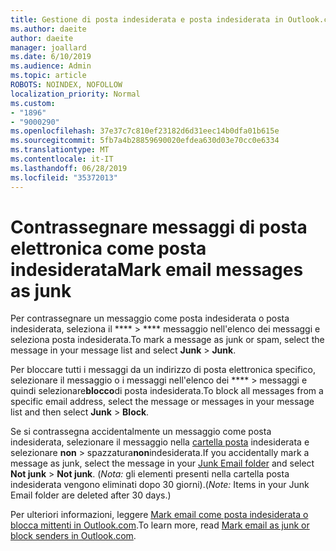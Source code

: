 ```yaml
---
title: Gestione di posta indesiderata e posta indesiderata in Outlook.com
ms.author: daeite
author: daeite
manager: joallard
ms.date: 6/10/2019
ms.audience: Admin
ms.topic: article
ROBOTS: NOINDEX, NOFOLLOW
localization_priority: Normal
ms.custom:
- "1896"
- "9000290"
ms.openlocfilehash: 37e37c7c810ef23182d6d31eec14b0dfa01b615e
ms.sourcegitcommit: 5fb7a4b28859690020efdea630d03e70cc0e6334
ms.translationtype: MT
ms.contentlocale: it-IT
ms.lasthandoff: 06/28/2019
ms.locfileid: "35372013"
---
```

# <a name="mark-email-messages-as-junk"></a><span data-ttu-id="30f35-102">Contrassegnare messaggi di posta elettronica come posta indesiderata</span><span class="sxs-lookup"><span data-stu-id="30f35-102">Mark email messages as junk</span></span>

<span data-ttu-id="30f35-103">Per contrassegnare un messaggio come posta indesiderata o posta indesiderata, seleziona il \*\*\*\* > \*\*\*\* messaggio nell'elenco dei messaggi e seleziona posta indesiderata.</span><span class="sxs-lookup"><span data-stu-id="30f35-103">To mark a message as junk or spam, select the message in your message list and select **Junk** > **Junk**.</span></span>

<span data-ttu-id="30f35-104">Per bloccare tutti i messaggi da un indirizzo di posta elettronica specifico, selezionare il messaggio o i messaggi nell'elenco dei \*\*\*\* > messaggi e quindi selezionare**blocco**di posta indesiderata.</span><span class="sxs-lookup"><span data-stu-id="30f35-104">To block all messages from a specific email address, select the message or messages in your message list and then select **Junk** > **Block**.</span></span>

<span data-ttu-id="30f35-105">Se si contrassegna accidentalmente un messaggio come posta indesiderata, selezionare il messaggio nella [cartella posta](https://outlook.live.com/mail/junkemail) indesiderata e selezionare **non** > spazzatura**non**indesiderata.</span><span class="sxs-lookup"><span data-stu-id="30f35-105">If you accidentally mark a message as junk, select the message in your [Junk Email folder](https://outlook.live.com/mail/junkemail) and select **Not junk** > **Not junk**.</span></span> <span data-ttu-id="30f35-106">(*Nota:* gli elementi presenti nella cartella posta indesiderata vengono eliminati dopo 30 giorni).</span><span class="sxs-lookup"><span data-stu-id="30f35-106">(*Note:* Items in your Junk Email folder are deleted after 30 days.)</span></span>

<span data-ttu-id="30f35-107">Per ulteriori informazioni, leggere [Mark email come posta indesiderata o blocca mittenti in Outlook.com](https://support.office.com/article/a3ece97b-82f8-4a5e-9ac3-e92fa6427ae4).</span><span class="sxs-lookup"><span data-stu-id="30f35-107">To learn more, read [Mark email as junk or block senders in Outlook.com](https://support.office.com/article/a3ece97b-82f8-4a5e-9ac3-e92fa6427ae4).</span></span>